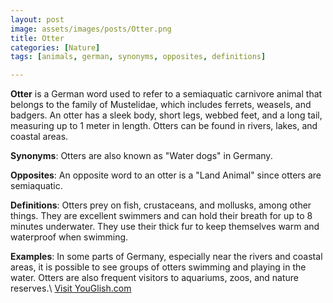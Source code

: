 ```yaml
---
layout: post
image: assets/images/posts/Otter.png
title: Otter
categories: [Nature]
tags: [animals, german, synonyms, opposites, definitions]

---
```


**Otter** is a German word used to refer to a semiaquatic carnivore animal that belongs to the family of Mustelidae, which includes ferrets, weasels, and badgers. An otter has a sleek body, short legs, webbed feet, and a long tail, measuring up to 1 meter in length. Otters can be found in rivers, lakes, and coastal areas.

**Synonyms**: Otters are also known as "Water dogs" in Germany.

**Opposites**: An opposite word to an otter is a "Land Animal" since otters are semiaquatic.

**Definitions**: Otters prey on fish, crustaceans, and mollusks, among other things. They are excellent swimmers and can hold their breath for up to 8 minutes underwater. They use their thick fur to keep themselves warm and waterproof when swimming.

**Examples**: In some parts of Germany, especially near the rivers and coastal areas, it is possible to see groups of otters swimming and playing in the water. Otters are also frequent visitors to aquariums, zoos, and nature reserves.\ <a id="yg-widget-0" class="youglish-widget" data-query="Otter" data-lang="german" data-components="8412" data-auto-start="0" data-bkg-color="theme_light" data-title="How%20to%20pronounce%20Otter%20in%20German"  rel="nofollow" href="https://youglish.com">Visit YouGlish.com</a><script async src="https://youglish.com/public/emb/widget.js" charset="utf-8"></script>